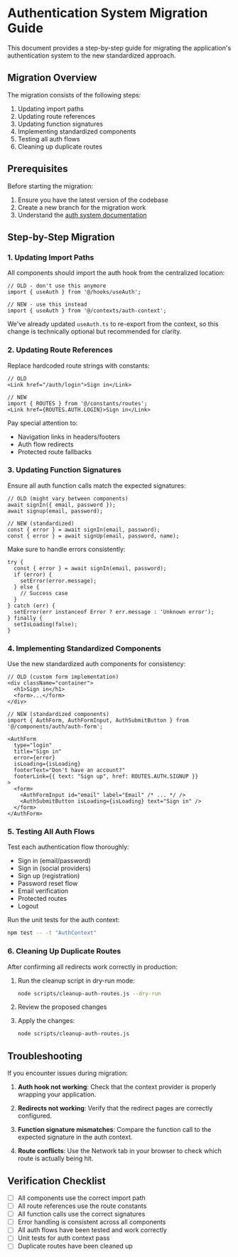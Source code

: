 # Authentication System Migration Guide

This document provides a step-by-step guide for migrating the application's authentication system to the new standardized approach.

## Migration Overview

The migration consists of the following steps:

1. Updating import paths
2. Updating route references
3. Updating function signatures
4. Implementing standardized components
5. Testing all auth flows
6. Cleaning up duplicate routes

## Prerequisites

Before starting the migration:

1. Ensure you have the latest version of the codebase
2. Create a new branch for the migration work
3. Understand the [auth system documentation](./auth-system.md)

## Step-by-Step Migration

### 1. Updating Import Paths

All components should import the auth hook from the centralized location:

```tsx
// OLD - don't use this anymore
import { useAuth } from '@/hooks/useAuth';

// NEW - use this instead
import { useAuth } from '@/contexts/auth-context';
```

We've already updated `useAuth.ts` to re-export from the context, so this change is technically optional but recommended for clarity.

### 2. Updating Route References

Replace hardcoded route strings with constants:

```tsx
// OLD
<Link href="/auth/login">Sign in</Link>

// NEW
import { ROUTES } from '@/constants/routes';
<Link href={ROUTES.AUTH.LOGIN}>Sign in</Link>
```

Pay special attention to:
- Navigation links in headers/footers
- Auth flow redirects
- Protected route fallbacks

### 3. Updating Function Signatures

Ensure all auth function calls match the expected signatures:

```tsx
// OLD (might vary between components)
await signIn({ email, password });
await signup(email, password);

// NEW (standardized)
const { error } = await signIn(email, password);
const { error } = await signUp(email, password, name);
```

Make sure to handle errors consistently:

```tsx
try {
  const { error } = await signIn(email, password);
  if (error) {
    setError(error.message);
  } else {
    // Success case
  }
} catch (err) {
  setError(err instanceof Error ? err.message : 'Unknown error');
} finally {
  setIsLoading(false);
}
```

### 4. Implementing Standardized Components

Use the new standardized auth components for consistency:

```tsx
// OLD (custom form implementation)
<div className="container">
  <h1>Sign in</h1>
  <form>...</form>
</div>

// NEW (standardized components)
import { AuthForm, AuthFormInput, AuthSubmitButton } from '@/components/auth/auth-form';

<AuthForm
  type="login"
  title="Sign in"
  error={error}
  isLoading={isLoading}
  footerText="Don't have an account?"
  footerLink={{ text: "Sign up", href: ROUTES.AUTH.SIGNUP }}
>
  <form>
    <AuthFormInput id="email" label="Email" /* ... */ />
    <AuthSubmitButton isLoading={isLoading} text="Sign in" />
  </form>
</AuthForm>
```

### 5. Testing All Auth Flows

Test each authentication flow thoroughly:

- Sign in (email/password)
- Sign in (social providers)
- Sign up (registration)
- Password reset flow
- Email verification
- Protected routes
- Logout

Run the unit tests for the auth context:

```bash
npm test -- -t "AuthContext"
```

### 6. Cleaning Up Duplicate Routes

After confirming all redirects work correctly in production:

1. Run the cleanup script in dry-run mode:
   ```bash
   node scripts/cleanup-auth-routes.js --dry-run
   ```

2. Review the proposed changes

3. Apply the changes:
   ```bash
   node scripts/cleanup-auth-routes.js
   ```

## Troubleshooting

If you encounter issues during migration:

1. **Auth hook not working**: Check that the context provider is properly wrapping your application.

2. **Redirects not working**: Verify that the redirect pages are correctly configured.

3. **Function signature mismatches**: Compare the function call to the expected signature in the auth context.

4. **Route conflicts**: Use the Network tab in your browser to check which route is actually being hit.

## Verification Checklist

- [ ] All components use the correct import path
- [ ] All route references use the route constants
- [ ] All function calls use the correct signatures
- [ ] Error handling is consistent across all components
- [ ] All auth flows have been tested and work correctly
- [ ] Unit tests for auth context pass
- [ ] Duplicate routes have been cleaned up 